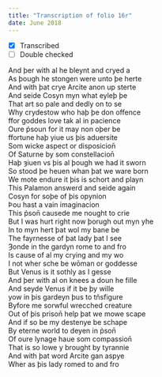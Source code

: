 ```yaml
---
title: "Transcription of folio 16r"
date: June 2018
---
```


- [X] Transcribed
- [ ] Double checked

And þer with al he bleynt and cryed a  
As þough he stongen were unto þe herte  
And with þat crye Arcite anon up sterte  
And seide Cosyn myn what eyleþ þe  
That art so pale and dedly on to se  
Why crydestow who haþ þe don offence  
ffor goddes love tak al in pacience  
Oure p̉soun for it may non oþer be  
ffortune haþ yiue us þis aduersite  
Som wicke aspect or disposicion̄  
Of Saturne by som constellacion̄  
Haþ ȝiuen vs þis al þough we had it sworn  
So stood þe heuen whan þat we ware born  
We mote endure it þis is schort and playn  
This Palamon answerd and seide again  
Cosyn for soþe of þis opynion  
Þou hast a vain imaginacion  
This p̉son̄ causede me nought to crie    
But I was hurt right now þorugh out myn yhe    
In to myn hert þat wol my bane be  
The fayrnesse of þat lady þat I see  
Ȝonde in the gardyn rome to and fro  
Is cause of al my crying and my wo  
I not wher sche be wōman or goddesse  
But Venus is it sothly as I gesse  
And þer with al on knees a doun he fille    
And seyde Venus if it be þy wille  
yow in þis gardeyn þus to tñsfigure  
Byfore me sorwful wrecched creature  
Out of þis prison̄ help þat we mowe scape  
And if so be my destenye be schape  
By eterne world to deyen in p̉son̄  
Of oure lynage haue som compassion̄  
That is so lowe y brought by tyrannie  
And with þat word Arcite gan aspye  
Wher as þis lady romed to and fro  
